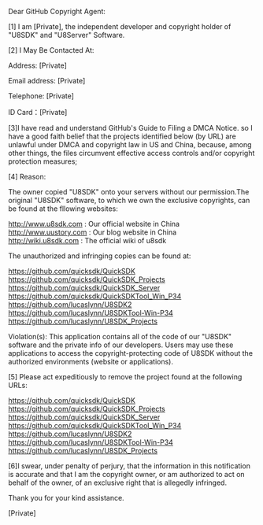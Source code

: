 Dear GitHub Copyright Agent:

[1] I am [Private], the independent developer and copyright holder of "U8SDK" and "U8Server" Software.

[2] I May Be Contacted At:

Address: [Private]

Email address: [Private]

Telephone: [Private]

ID Card：[Private]

[3]I have read and understand GitHub's Guide to Filing a DMCA Notice. so I have a good faith belief that the projects identified below (by URL) are unlawful under DMCA and copyright law in US and China, because, among other things, the files circumvent effective access controls and/or copyright protection measures;

[4] Reason:

The owner copied "U8SDK" onto your servers without our permission.The original "U8SDK" software, to which we own the exclusive copyrights, can be found at the fllowing websites:

http://www.u8sdk.com : Our official website in China  
http://www.uustory.com : Our blog website in China  
http://wiki.u8sdk.com : The official wiki of u8sdk  

The unauthorized and infringing copies can be found at:

https://github.com/quicksdk/QuickSDK  
https://github.com/quicksdk/QuickSDK_Projects  
https://github.com/quicksdk/QuickSDK_Server  
https://github.com/quicksdk/QuickSDKTool_Win_P34  
https://github.com/lucaslynn/U8SDK2  
https://github.com/lucaslynn/U8SDKTool-Win-P34  
https://github.com/lucaslynn/U8SDK_Projects  

Violation(s): This application contains all of the code of our "U8SDK" software and the private info of our developers. Users may use these applications to access the copyright-protecting code of U8SDK without the authorized environments (website or applications).

[5] Please act expeditiously to remove the project found at the following URLs:

https://github.com/quicksdk/QuickSDK  
https://github.com/quicksdk/QuickSDK_Projects  
https://github.com/quicksdk/QuickSDK_Server  
https://github.com/quicksdk/QuickSDKTool_Win_P34  
https://github.com/lucaslynn/U8SDK2  
https://github.com/lucaslynn/U8SDKTool-Win-P34  
https://github.com/lucaslynn/U8SDK_Projects  

[6]I swear, under penalty of perjury, that the information in this notification is accurate and that I am the copyright owner, or am authorized to act on behalf of the owner, of an exclusive right that is allegedly infringed.

Thank you for your kind assistance.

[Private]
